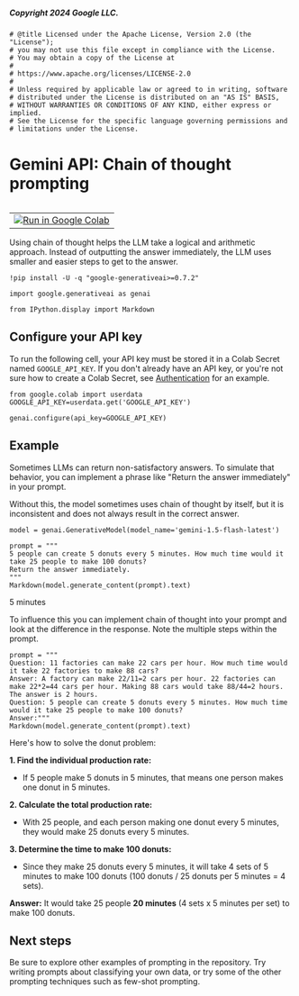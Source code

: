 ##### Copyright 2024 Google LLC.


```
# @title Licensed under the Apache License, Version 2.0 (the "License");
# you may not use this file except in compliance with the License.
# You may obtain a copy of the License at
#
# https://www.apache.org/licenses/LICENSE-2.0
#
# Unless required by applicable law or agreed to in writing, software
# distributed under the License is distributed on an "AS IS" BASIS,
# WITHOUT WARRANTIES OR CONDITIONS OF ANY KIND, either express or implied.
# See the License for the specific language governing permissions and
# limitations under the License.
```

# Gemini API: Chain of thought prompting

<table class="tfo-notebook-buttons" align="left">
  <td>
    <a target="_blank" href="https://colab.research.google.com/github/google-gemini/cookbook/blob/main/examples/prompting/Chain_of_thought_prompting.ipynb"><img src = "../../images/colab_logo_32px.png"/>Run in Google Colab</a>
  </td>
</table>

Using chain of thought helps the LLM take a logical and arithmetic approach. Instead of outputting the answer immediately, the LLM uses smaller and easier steps to get to the answer.


```
!pip install -U -q "google-generativeai>=0.7.2"
```


```
import google.generativeai as genai

from IPython.display import Markdown
```

## Configure your API key

To run the following cell, your API key must be stored it in a Colab Secret named `GOOGLE_API_KEY`. If you don't already have an API key, or you're not sure how to create a Colab Secret, see [Authentication](https://github.com/google-gemini/cookbook/blob/main/quickstarts/Authentication.ipynb) for an example.


```
from google.colab import userdata
GOOGLE_API_KEY=userdata.get('GOOGLE_API_KEY')

genai.configure(api_key=GOOGLE_API_KEY)
```

## Example

Sometimes LLMs can return non-satisfactory answers. To simulate that behavior, you can implement a phrase like "Return the answer immediately" in your prompt.

Without this, the model sometimes uses chain of thought by itself, but it is inconsistent and does not always result in the correct answer.


```
model = genai.GenerativeModel(model_name='gemini-1.5-flash-latest')
```


```
prompt = """
5 people can create 5 donuts every 5 minutes. How much time would it take 25 people to make 100 donuts?
Return the answer immediately.
"""
Markdown(model.generate_content(prompt).text)
```




5 minutes 




To influence this you can implement chain of thought into your prompt and look at the difference in the response. Note the multiple steps within the prompt.


```
prompt = """
Question: 11 factories can make 22 cars per hour. How much time would it take 22 factories to make 88 cars?
Answer: A factory can make 22/11=2 cars per hour. 22 factories can make 22*2=44 cars per hour. Making 88 cars would take 88/44=2 hours. The answer is 2 hours.
Question: 5 people can create 5 donuts every 5 minutes. How much time would it take 25 people to make 100 donuts?
Answer:"""
Markdown(model.generate_content(prompt).text)
```




Here's how to solve the donut problem:

**1. Find the individual production rate:**

* If 5 people make 5 donuts in 5 minutes, that means one person makes one donut in 5 minutes.

**2.  Calculate the total production rate:**

* With 25 people, and each person making one donut every 5 minutes, they would make 25 donuts every 5 minutes.

**3. Determine the time to make 100 donuts:**

* Since they make 25 donuts every 5 minutes, it will take 4 sets of 5 minutes to make 100 donuts (100 donuts / 25 donuts per 5 minutes = 4 sets).

**Answer:** It would take 25 people **20 minutes** (4 sets x 5 minutes per set) to make 100 donuts. 




## Next steps

Be sure to explore other examples of prompting in the repository. Try writing prompts about classifying your own data, or try some of the other prompting techniques such as few-shot prompting.
